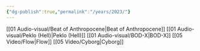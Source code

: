 ```yaml
---
{"dg-publish":true,"permalink":"/years/2023/"}
---
```


[[01   Audio-visual/Beat of Anthropocene\|Beat of Anthropocene]]
[[01   Audio-visual/Peklo (Hell)\|Peklo (Hell)]]
[[01   Audio-visual/BOD-X\|BOD-X]]
[[05   Video/Flow\|Flow]]
[[05   Video/Cyborg\|Cyborg]]
